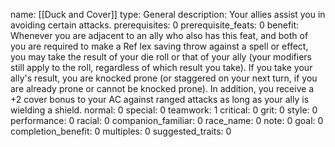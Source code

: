 name: [[Duck and Cover]]
type: General
description: Your allies assist you in avoiding certain attacks.
prerequisites: 0
prerequisite_feats: 0
benefit: Whenever you are adjacent to an ally who also has this feat, and both of you are required to make a Ref lex saving throw against a spell or effect, you may take the result of your die roll or that of your ally (your modifiers still apply to the roll, regardless of which result you take). If you take your ally's result, you are knocked prone (or staggered on your next turn, if you are already prone or cannot be knocked prone). In addition, you receive a +2 cover bonus to your AC against ranged attacks as long as your ally is wielding a shield.
normal: 0
special: 0
teamwork: 1
critical: 0
grit: 0
style: 0
performance: 0
racial: 0
companion_familiar: 0
race_name: 0
note: 0
goal: 0
completion_benefit: 0
multiples: 0
suggested_traits: 0
